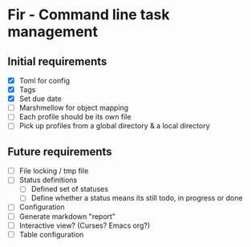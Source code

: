 # Fir - Command line task management

## Initial requirements
- [x] Toml for config
- [x] Tags
- [x] Set due date
- [ ] Marshmellow for object mapping
- [ ] Each profile should be its own file
- [ ] Pick up profiles from a global directory & a local directory

## Future requirements
- [ ] File locking / tmp file
- [ ] Status definitions 
  - [ ] Defined set of statuses 
  - [ ] Define whether a status means its still todo, in progress or done
- [ ] Configuration
- [ ] Generate markdown "report"
- [ ] Interactive view? (Curses? Emacs org?)
- [ ] Table configuration